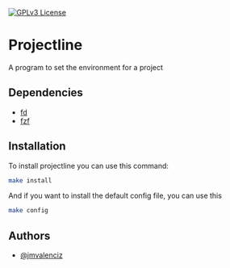 
[![GPLv3 License](https://img.shields.io/badge/License-GPL%20v3-yellow.svg)](https://opensource.org/licenses/)
# Projectline
A program to set the environment for a project

## Dependencies
- [fd](https://github.com/sharkdp/fd)
- [fzf](https://github.com/junegunn/fzf)

## Installation

To install projectline you can use this command:
```bash
make install
```

And if you want to install the default config file, you can use this
```bash
make config
```

## Authors

- [@jmvalenciz](https://www.github.com/jmvalenciz)
